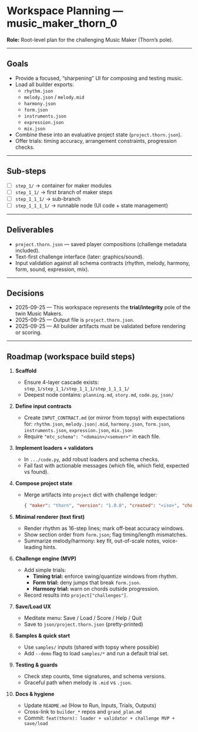# Workspace Planning — music_maker_thorn_0
**Role:** Root-level plan for the challenging Music Maker (Thorn’s pole).

---

## Goals
- Provide a focused, “sharpening” UI for composing and testing music.
- Load all builder exports:
  - `rhythm.json`
  - `melody.json` / `melody.mid`
  - `harmony.json`
  - `form.json`
  - `instruments.json`
  - `expression.json`
  - `mix.json`
- Combine these into an evaluative project state (`project.thorn.json`).
- Offer trials: timing accuracy, arrangement constraints, progression checks.

---

## Sub-steps
- [ ] `step_1/` → container for maker modules
- [ ] `step_1_1/` → first branch of maker steps
- [ ] `step_1_1_1/` → sub-branch
- [ ] `step_1_1_1_1/` → runnable node (UI code + state management)

---

## Deliverables
- `project.thorn.json` — saved player compositions (challenge metadata included).
- Text-first challenge interface (later: graphics/sound).
- Input validation against all schema contracts (rhythm, melody, harmony, form, sound, expression, mix).

---

## Decisions
- 2025-09-25 — This workspace represents the **trial/integrity** pole of the twin Music Makers.
- 2025-09-25 — Output file is `project.thorn.json`.
- 2025-09-25 — All builder artifacts must be validated before rendering or scoring.

---

## Roadmap (workspace build steps)

1. **Scaffold**
   - Ensure 4-layer cascade exists: `step_1/step_1_1/step_1_1_1/step_1_1_1_1/`
   - Deepest node contains: `planning.md`, `story.md`, `code.py`, `json/`

2. **Define input contracts**
   - Create `INPUT_CONTRACT.md` (or mirror from topsy) with expectations for:
     `rhythm.json`, `melody.json|.mid`, `harmony.json`, `form.json`,
     `instruments.json`, `expression.json`, `mix.json`
   - Require `"mtc_schema": "<domain>/<semver>"` in each file.

3. **Implement loaders + validators**
   - In `.../code.py`, add robust loaders and schema checks.
   - Fail fast with actionable messages (which file, which field, expected vs found).

4. **Compose project state**
   - Merge artifacts into `project` dict with challenge ledger:
     ```json
     { "maker": "thorn", "version": "1.0.0", "created": "<iso>", "challenges": [] }
     ```

5. **Minimal renderer (text first)**
   - Render rhythm as 16-step lines; mark off-beat accuracy windows.
   - Show section order from `form.json`; flag timing/length mismatches.
   - Summarize melody/harmony: key fit, out-of-scale notes, voice-leading hints.

6. **Challenge engine (MVP)**
   - Add simple trials:
     - **Timing trial:** enforce swing/quantize windows from rhythm.
     - **Form trial:** deny jumps that break `form.json`.
     - **Harmony trial:** warn on chords outside progression.
   - Record results into `project["challenges"]`.

7. **Save/Load UX**
   - Meditate menu: Save / Load / Score / Help / Quit
   - Save to `json/project.thorn.json` (pretty-printed)

8. **Samples & quick start**
   - Use `samples/` inputs (shared with topsy where possible)
   - Add `--demo` flag to load `samples/*` and run a default trial set.

9. **Testing & guards**
   - Check step counts, time signatures, and schema versions.
   - Graceful path when melody is `.mid` vs `.json`.

10. **Docs & hygiene**
    - Update `README.md` (How to Run, Inputs, Trials, Outputs)
    - Cross-link to `builder_*` repos and `grand_plan.md`
    - Commit: `feat(thorn): loader + validator + challenge MVP + save/load`
